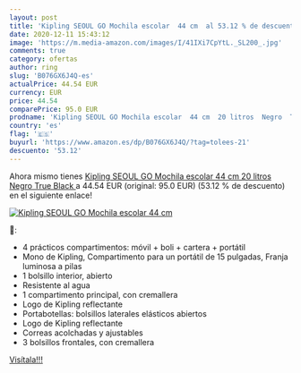 ```yaml
---
layout: post
title: 'Kipling SEOUL GO Mochila escolar  44 cm  al 53.12 % de descuento'
date: 2020-12-11 15:43:12
image: 'https://m.media-amazon.com/images/I/41IXi7CpYtL._SL200_.jpg'
comments: true
category: ofertas
author: ring
slug: 'B076GX6J4Q-es'
actualPrice: 44.54 EUR
currency: EUR
price: 44.54
comparePrice: 95.0 EUR
prodname: 'Kipling SEOUL GO Mochila escolar  44 cm  20 litros  Negro  True Black '
country: 'es'
flag: '🇪🇸'
buyurl: 'https://www.amazon.es/dp/B076GX6J4Q/?tag=tolees-21'
descuento: '53.12'
---
```


Ahora mismo tienes [Kipling SEOUL GO Mochila escolar  44 cm  20 litros  Negro  True Black ](https://www.amazon.es/dp/B076GX6J4Q/?tag=tolees-21) a 44.54 EUR (original: 95.0 EUR) (53.12 %  de descuento) en el siguiente enlace!

[![Kipling SEOUL GO Mochila escolar  44 cm ](https://m.media-amazon.com/images/I/41IXi7CpYtL._SL200_.jpg)](https://www.amazon.es/dp/B076GX6J4Q/?tag=tolees-21)

🔎:

- 4 prácticos compartimentos: móvil + boli + cartera + portátil
- Mono de Kipling, Compartimento para un portátil de 15 pulgadas, Franja luminosa a pilas
- 1 bolsillo interior, abierto
- Resistente al agua
- 1 compartimento principal, con cremallera
- Logo de Kipling reflectante
- Portabotellas: bolsillos laterales elásticos abiertos
- Logo de Kipling reflectante
- Correas acolchadas y ajustables
- 3 bolsillos frontales, con cremallera

[Visítala!!!](https://www.amazon.es/dp/B076GX6J4Q/?tag=tolees-21)

